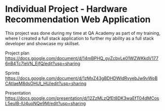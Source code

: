 # Individual Project - Hardware Recommendation Web Application

This project was done during my time at QA Academy as part of my training, where I created a full stack application to further my ability as a full stack developer and showcase my skillset.

Project plan
https://docs.google.com/document/d/14mBPHQ_gyZcbvLe01WZWKkdV1776nB4Tc7leVN_EjfQ/edit?usp=sharing

Sprints
https://docs.google.com/document/d/1zMxZ43gBDHDWIdRvyebJw9vWoBCAtIaeM8dsOHUt_HU/edit?usp=sharing

Presentation
https://docs.google.com/presentation/d/12ZzMLzQfEt8DK3waEfT04dMCosL5eulB-lU4uoNQe9M/edit?usp=sharing
